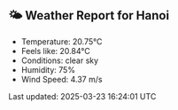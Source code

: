 <!-- WEATHER-START -->
## 🌤 Weather Report for Hanoi

- Temperature: 20.75°C
- Feels like: 20.84°C
- Conditions: clear sky
- Humidity: 75%
- Wind Speed: 4.37 m/s

Last updated: 2025-03-23 16:24:01 UTC
<!-- WEATHER-END -->
